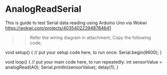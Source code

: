 # AnalogReadSerial
This is guide to test Serial data reading using Arduino Uno via Wokwi
https://wokwi.com/projects/403540223948784641
>> Refer the wiring diagram in attachment;
>> Copy the following code;

void setup() {
  // put your setup code here, to run once:
  Serial.begin(9600);
}

void loop() {
  // put your main code here, to run repeatedly:
  int sensorValue = analogRead(A0);
  Serial.println(sensorValue);
  delay(1);
}
